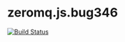 # zeromq.js.bug346

[![Build Status](https://travis-ci.org/yunabe/zeromq.js.bug346.svg?branch=master)](https://travis-ci.org/yunabe/zeromq.js.bug346)
